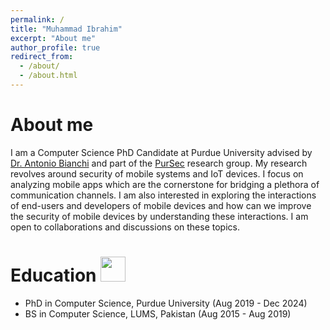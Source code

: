 ```yaml
---
permalink: /
title: "Muhammad Ibrahim"
excerpt: "About me"
author_profile: true
redirect_from: 
  - /about/
  - /about.html
---
```


About me
====
I am a Computer Science PhD Candidate at Purdue University advised by [Dr. Antonio Bianchi](https://antoniobianchi.me/) and part of the [PurSec](https://pursec.cs.purdue.edu/) research group. My research revolves around security of mobile systems and IoT devices. I focus on analyzing mobile apps which are the cornerstone for bridging a plethora of communication channels. I am also interested in exploring the interactions of end-users and developers of mobile devices and how can we improve the security of mobile devices by understanding these interactions. I am open to collaborations and discussions on these topics.

Education <img src="https://raw.githubusercontent.com/FortAwesome/Font-Awesome/refs/heads/6.x/svgs/solid/graduation-cap.svg" width="40" height="40">
====
- PhD in Computer Science, Purdue University (Aug 2019 - Dec 2024)
- BS in Computer Science, LUMS, Pakistan (Aug 2015 - Aug 2019)